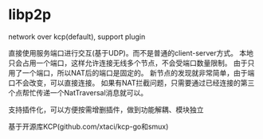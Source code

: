 # libp2p

network over kcp(default), support plugin

直接使用服务端口进行交互(基于UDP)。而不是普通的client-server方式。
本地只会占用一个端口，这样允许连接无线多个节点，不会受端口数量限制。
由于只用了一个端口，所以NAT后的端口是固定的。
新节点的发现就非常简单，由于端口不会改变，可以直接连接。
如果有NAT拦截问题，只需要通过已经连接的第三个点帮忙传递一个NatTraversal消息就可以。

支持插件化，可以方便按需增删插件，做到功能解耦、模块独立

基于开源库KCP(github.com/xtaci/kcp-go和smux)
